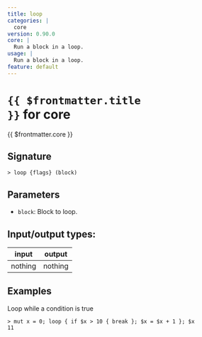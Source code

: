 ```yaml
---
title: loop
categories: |
  core
version: 0.90.0
core: |
  Run a block in a loop.
usage: |
  Run a block in a loop.
feature: default
---
```

<!-- This file is automatically generated. Please edit the command in https://github.com/nushell/nushell instead. -->

# <code>{{ $frontmatter.title }}</code> for core

<div class='command-title'>{{ $frontmatter.core }}</div>

## Signature

```> loop {flags} (block)```

## Parameters

 -  `block`: Block to loop.


## Input/output types:

| input   | output  |
| ------- | ------- |
| nothing | nothing |

## Examples

Loop while a condition is true
```nu
> mut x = 0; loop { if $x > 10 { break }; $x = $x + 1 }; $x
11
```
